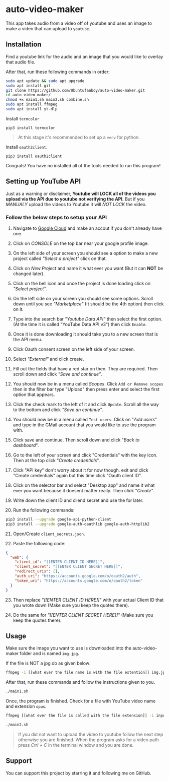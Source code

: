 # auto-video-maker

This app takes audio from a video off of youtube and uses an image to make a video that can upload to `youtube`.

## Installation

Find a youtube link for the audio and an image that you would like to overlay that audio file.

After that, run these following commands in order:

```bash
sudo apt update && sudo apt upgrade
sudo apt install git
git clone https://github.com/Ubuntufanboy/auto-video-maker.git
cd auto-video-maker/
chmod +x main1.sh main2.sh combine.sh
sudo apt install ffmpeg
sudo apt install yt-dlp
```

Install `termcolor`

```python3
pip3 install termcolor
```

> At this stage it's recommended to set up a `venv` for python.

Install `oauth2client`.

```python3
pip3 install oauth2client
```

Congrats! You have no installed all of the tools needed to run this program!


## Setting up YouTube API

Just as a warning or disclaimer, **Youtube will LOCK all of the videos you upload via the API due to youtube not verifying the API.** But if you *MANUALY* upload the videos to Youtube it will *NOT LOCK* the video.

### Follow the below steps to setup your API

1. Navigate to [Google Cloud](https://cloud.google.com/) and make an accout if you don't already have one.

2. Click on *CONSOLE* on the top bar near your google profile image.

3. On the left side of your screen you should see a option to make a new project called *"Select a project"* click on that.

4. Click on *New Project* and name it what ever you want (But it can **NOT** be changed later).

5. Click on the bell icon and once the project is done loading click on *"Select project"*.

6. On the left side on your screen you should see some options. Scroll down until you see *"Marketplace"* (It should be the 4th option) then click on it.

7. Type into the search bar *"Youtube Data API"* then select the first option. (At the time it is called "YouTube Data API v3") then click `Enable`.

8. Once it is done downloading it should take you to a new screen that is the API menu.

9. Click Oauth consent screen on the left side of your screen.

10. Select *"External"* and click create.

11. Fill out the fields that have a red star on then. They are required. Then scroll down and click *"Save and continue"*.

12. You should now be in a menu called *Scopes*. Click `Add or Remove scopes` then in the filter bar type "Upload" then press enter and select the first option that appears.

13. Click the check mark to the left of it and click `Update`. Scroll all the way to the bottom and click *"Save an continue"*.

14. You should now be in a menu called `Test users`. Click on "*Add users*" and type in the GMail account that you would like to use the program with.

15. Click save and continue. Then scroll down and click "*Back to dashboard*".

16. Go to the left of your screen and click "Credentials" with the key icon. Then at the top click "*Create credentials*".

17. Click "API key" don't worry about it for now though. exit and click "Create credentials" again but this time click "Oauth client ID".

18. Click on the selector bar and select "Desktop app" and name it what ever you want because it doesent matter really. Then click "*Create"*.

19. Write down the client ID and cliend secret and use the for later.

20. Run the following commands:
```bash
pip3 install --upgrade google-api-python-client
pip3 install --upgrade google-auth-oauthlib google-auth-httplib2
```

21. Open/Create `client_secrets.json`.

22. Paste the following code:

```json
{
  "web": {
    "client_id": "[[ENTER CLIENT ID HERE]]",
    "client_secret": "[[ENTER CLIENT SECRET HERE]]",
    "redirect_uris": [],
    "auth_uri": "https://accounts.google.com/o/oauth2/auth",
    "token_uri": "https://accounts.google.com/o/oauth2/token"
  }
}
```

23. Then replace *"[[ENTER CLIENT ID HERE]]"* with your actual Client ID that you wrote down (Make sure you keep the quotes there).

24. Do the same for *"[[ENTER CLIENT SECRET HERE]]"* (Make sure you keep the quotes there).


## Usage

Make sure the image you want to use is downloaded into the auto-video-maker folder and is named ``img.jpg``.


If the file is NOT a jpg do as given below:

```bash
ffmpeg -i [[what ever the file name is with the file extention]] img.jpg
```

After that, run these commands and follow the instructions given to you.

```bash
./main1.sh
```

Once, the program is finished. Check for a file with YouTube video name and extension `opus`.

```bash
ffmpeg [[what ever the file is called with the file extension]] -i input.mp3
```

```bash
./main2.sh
```

> If you did not want to upload the video to youtube follow the next step otherwise you are finished. When the program asks for a video path press *Ctrl + C* in the terminal window and you are done.

## Support

You can support this project by starring it and following me on GitHub.
